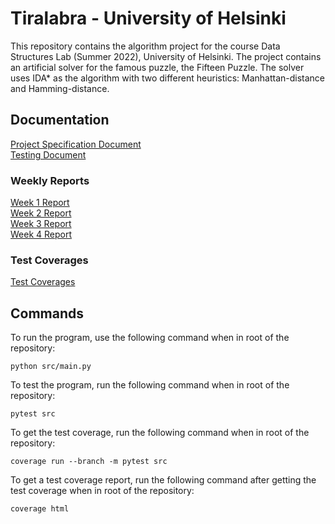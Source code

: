 # Tiralabra - University of Helsinki
This repository contains the algorithm project for the course Data Structures Lab (Summer 2022), University of Helsinki. The project contains an artificial solver for the famous puzzle, the Fifteen Puzzle. The solver uses IDA* as the algorithm with two different heuristics: Manhattan-distance and Hamming-distance.

## Documentation
[Project Specification Document](./documentation/project_specification.md)<br>
[Testing Document](./documentation/testing_document.md)<br>

### Weekly Reports
[Week 1 Report](./documentation/weekly_reports/week1_report.md)<br>
[Week 2 Report](./documentation/weekly_reports/week2_report.md)<br>
[Week 3 Report](./documentation/weekly_reports/week3_report.md)<br>
[Week 4 Report](./documentation/weekly_reports/week4_report.md)<br>

### Test Coverages
[Test Coverages](./documentation/test_coverages.md)

## Commands
To run the program, use the following command when in root of the repository:
```console
python src/main.py
```

To test the program, run the following command when in root of the repository:
```console
pytest src
```

To get the test coverage, run the following command when in root of the repository:
```console
coverage run --branch -m pytest src
```

To get a test coverage report, run the following command after getting the test coverage when in root of the repository:
```console
coverage html
```